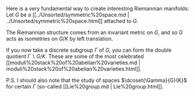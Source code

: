 












Here is a very fundamental way to create interesting Riemannian manifolds: Let $G$ be a [[../Unsorted/symmetric%20space.md | ../Unsorted/symmetric%20space.html]] attached to $G$.

The Riemannian structure comes from an invariant metric on $G$, and so $G$ acts as isometries on $G/K$ by left translation.

If you now take a discrete subgroup $\Gamma$ of $G$, you can form the double quotient $\Gamma∖G/K$. These are some of the most celebrated [[moduli%20stack%20of%20abelian%20varieties.md | moduli%20stack%20of%20abelian%20varieties.html]].

P.S. I should also note that the study of spaces $\dcoset{\Gamma}{G}{K}$ for certain $\Gamma$ (so-called [[Lie%20group.md | Lie%20group.html]].
